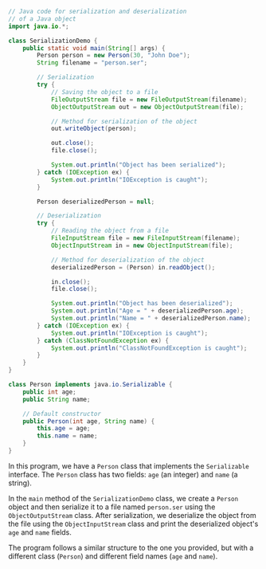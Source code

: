 ```java
// Java code for serialization and deserialization
// of a Java object
import java.io.*;

class SerializationDemo {
    public static void main(String[] args) {
        Person person = new Person(30, "John Doe");
        String filename = "person.ser";

        // Serialization
        try {
            // Saving the object to a file
            FileOutputStream file = new FileOutputStream(filename);
            ObjectOutputStream out = new ObjectOutputStream(file);

            // Method for serialization of the object
            out.writeObject(person);

            out.close();
            file.close();

            System.out.println("Object has been serialized");
        } catch (IOException ex) {
            System.out.println("IOException is caught");
        }

        Person deserializedPerson = null;

        // Deserialization
        try {
            // Reading the object from a file
            FileInputStream file = new FileInputStream(filename);
            ObjectInputStream in = new ObjectInputStream(file);

            // Method for deserialization of the object
            deserializedPerson = (Person) in.readObject();

            in.close();
            file.close();

            System.out.println("Object has been deserialized");
            System.out.println("Age = " + deserializedPerson.age);
            System.out.println("Name = " + deserializedPerson.name);
        } catch (IOException ex) {
            System.out.println("IOException is caught");
        } catch (ClassNotFoundException ex) {
            System.out.println("ClassNotFoundException is caught");
        }
    }
}

class Person implements java.io.Serializable {
    public int age;
    public String name;

    // Default constructor
    public Person(int age, String name) {
        this.age = age;
        this.name = name;
    }
}
```

In this program, we have a `Person` class that implements the `Serializable` interface. The `Person` class has two fields: `age` (an integer) and `name` (a string).

In the `main` method of the `SerializationDemo` class, we create a `Person` object and then serialize it to a file named `person.ser` using the `ObjectOutputStream` class. After serialization, we deserialize the object from the file using the `ObjectInputStream` class and print the deserialized object's `age` and `name` fields.

The program follows a similar structure to the one you provided, but with a different class (`Person`) and different field names (`age` and `name`).